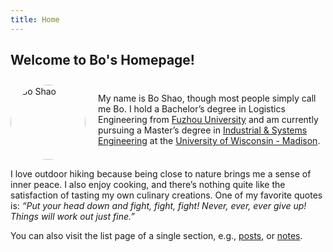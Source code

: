 ```yaml
---
title: Home
---
```


## Welcome to Bo's Homepage!

<div style="display: flex; align-items: center;">
  <div style="flex-shrink: 0; margin-right: 20px;">
    <img src="/img/photo.jpg" alt="Bo Shao" style="border-radius: 50%; width: 120px; height: 120px; margin-top: 10px;">
  </div>
  <div style="flex: 1;">
    <p>My name is Bo Shao, though most people simply call me Bo. I hold a Bachelor’s degree in Logistics Engineering from <a href="https://www.fzu.edu.cn/">Fuzhou University</a> and am currently pursuing a Master’s degree in <a href="https://engineering.wisc.edu/departments/industrial-systems-engineering/">Industrial & Systems Engineering</a> at the <a href="https://www.wisc.edu/">University of Wisconsin - Madison</a>.</p>
  </div>
</div>

<p>I love outdoor hiking because being close to nature brings me a sense of inner peace. I also enjoy cooking, and there’s nothing quite like the satisfaction of tasting my own culinary creations. One of my favorite quotes is: <em>“Put your head down and fight, fight, fight! Never, ever, ever give up! Things will work out just fine.”</em></p>

<p>You can also visit the list page of a single section, e.g., <a href="/post/">posts</a>, or <a href="/note/">notes</a>.</p>
